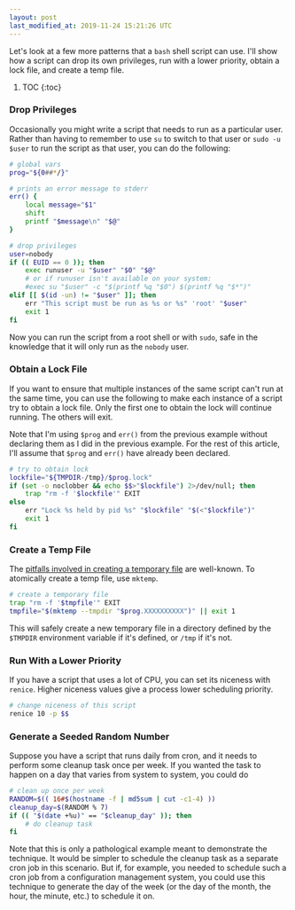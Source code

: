```yaml
---
layout: post
last_modified_at: 2019-11-24 15:21:26 UTC 
---
```


Let's look at a few more patterns that a `bash` shell script can use.
I'll show how a script can drop its own privileges, run with a lower priority,
obtain a lock file, and create a temp file.

1. TOC
{:toc}

### Drop Privileges

Occasionally you might write a script that needs to run as a particular user.
Rather than having to remember to use `su` to switch to that user or `sudo -u $user` to run the script as that user,
you can do the following:

```bash
# global vars
prog="${0##*/}"

# prints an error message to stderr
err() {
	local message="$1"
	shift
	printf "$message\n" "$@"
}

# drop privileges
user=nobody
if (( EUID == 0 )); then
	exec runuser -u "$user" "$0" "$@"
	# or if runuser isn't available on your system:
	#exec su "$user" -c "$(printf %q "$0") $(printf %q "$*")"
elif [[ $(id -un) != "$user" ]]; then
	err "This script must be run as %s or %s" 'root' "$user"
	exit 1
fi
```

Now you can run the script from a root shell or with `sudo`,
safe in the knowledge that it will only run as the `nobody` user.

### Obtain a Lock File

If you want to ensure that multiple instances of the same script can't run at the same time,
you can use the following to make each instance of a script try to obtain a lock file.
Only the first one to obtain the lock will continue running.
The others will exit.

Note that I'm using `$prog` and `err()` from the previous example without declaring them as I did in the previous example.
For the rest of this article, I'll assume that `$prog` and `err()` have already been declared.

```bash
# try to obtain lock
lockfile="${TMPDIR-/tmp}/$prog.lock"
if (set -o noclobber && echo $$>"$lockfile") 2>/dev/null; then
	trap "rm -f '$lockfile'" EXIT
else
	err "Lock %s held by pid %s" "$lockfile" "$(<"$lockfile")"
	exit 1
fi
```

### Create a Temp File

The [pitfalls involved in creating a temporary file](https://www.owasp.org/index.php/Insecure_Temporary_File) are well-known.
To atomically create a temp file, use `mktemp`.

```bash
# create a temporary file
trap "rm -f '$tmpfile'" EXIT
tmpfile="$(mktemp --tmpdir "$prog.XXXXXXXXXX")" || exit 1
```

This will safely create a new temporary file in a directory defined by the `$TMPDIR` environment variable if it's defined,
or `/tmp` if it's not.

### Run With a Lower Priority

If you have a script that uses a lot of CPU,
you can set its niceness with `renice`.
Higher niceness values give a process lower scheduling priority.

```bash
# change niceness of this script
renice 10 -p $$
```

### Generate a Seeded Random Number

Suppose you have a script that runs daily from cron,
and it needs to perform some cleanup task once per week.
If you wanted the task to happen on a day that varies from system to system, you could do

```bash
# clean up once per week
RANDOM=$(( 16#$(hostname -f | md5sum | cut -c1-4) ))
cleanup_day=$(RANDOM % 7)
if (( "$(date +%u)" == "$cleanup_day" )); then
	# do cleanup task
fi
```

Note that this is only a pathological example meant to demonstrate the technique.
It would be simpler to schedule the cleanup task as a separate cron job in this scenario.
But if, for example, you needed to schedule such a cron job from a configuration management system,
you could use this technique to generate the day of the week
(or the day of the month, the hour, the minute, etc.) to schedule it on.

<!--
### Footnotes

[^1]: Credit goes to <user> for <whatever reasons>.
-->

